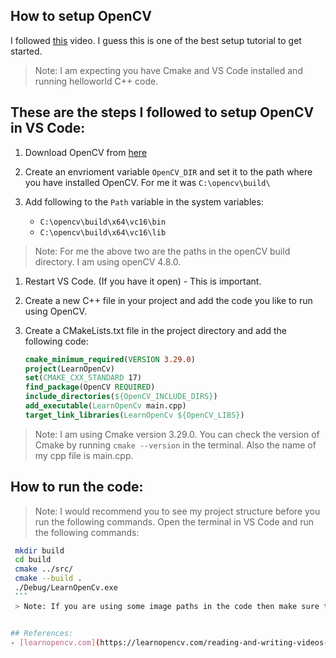 ## How to setup OpenCV

I followed [this](https://www.youtube.com/watch?v=CnXUTG9XYGI) video. I guess this is one of the best setup tutorial to get started.

> Note: I am expecting you have Cmake and VS Code installed and running helloworld C++ code.

## These are the steps I followed to setup OpenCV in VS Code:

1. Download OpenCV from [here](https://opencv.org/releases/)

1. Create an envrioment variable `OpenCV_DIR` and set it to the path where you have installed OpenCV. For me it was `C:\opencv\build\`

1. Add following to the `Path` variable in the system variables:

   - `C:\opencv\build\x64\vc16\bin`
   - `C:\opencv\build\x64\vc16\lib`

> Note: For me the above two are the paths in the openCV build directory. I am using openCV 4.8.0.

1. Restart VS Code. (If you have it open) - This is important.

1. Create a new C++ file in your project and add the code you like to run using OpenCV.

1. Create a CMakeLists.txt file in the project directory and add the following code:
   ```cmake
   cmake_minimum_required(VERSION 3.29.0)
   project(LearnOpenCv)
   set(CMAKE_CXX_STANDARD 17)
   find_package(OpenCV REQUIRED)
   include_directories(${OpenCV_INCLUDE_DIRS})
   add_executable(LearnOpenCv main.cpp)
   target_link_libraries(LearnOpenCv ${OpenCV_LIBS})
    ```
> Note: I am using Cmake version 3.29.0. You can check the version of Cmake by running `cmake --version` in the terminal. Also the name of my cpp file is main.cpp.


## How to run the code:
> Note: I would recommend you to see my project structure before you run the following commands.
 Open the terminal in VS Code and run the following commands:
   ```bash
    mkdir build
    cd build
    cmake ../src/
    cmake --build .
    ./Debug/LearnOpenCv.exe
    ```
    > Note: If you are using some image paths in the code then make sure the image paths are abosolute or relative to the /build/Degug/ directory. Otherwise you will get an error.


## References:
- [learnopencv.com](https://learnopencv.com/reading-and-writing-videos-using-opencv/)